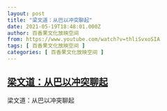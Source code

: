 ```yaml
---
layout: post
title: "梁文道：从巴以冲突聊起"
date: 2021-05-19T18:48:01.000Z
author: 百香果文化放映空间
from: https://www.youtube.com/watch?v=thliSvxoSIA
tags: [ 百香果文化放映空间 ]
categories: [ 百香果文化放映空间 ]
---
```

<!--1621450081000-->
[梁文道：从巴以冲突聊起](https://www.youtube.com/watch?v=thliSvxoSIA)
------

<div>
梁文道：从巴以冲突聊起
</div>
